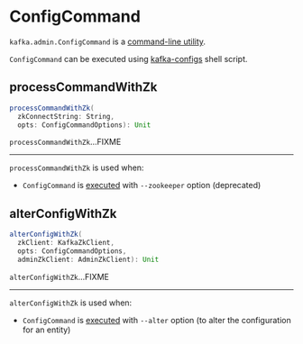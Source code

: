 # ConfigCommand

`kafka.admin.ConfigCommand` is a [command-line utility](#main).

`ConfigCommand` can be executed using [kafka-configs](index.md) shell script.

## <span id="processCommandWithZk"> processCommandWithZk

```scala
processCommandWithZk(
  zkConnectString: String,
  opts: ConfigCommandOptions): Unit
```

`processCommandWithZk`...FIXME

---

`processCommandWithZk` is used when:

* `ConfigCommand` is [executed](#main) with `--zookeeper` option (deprecated)

## <span id="alterConfigWithZk"> alterConfigWithZk

```scala
alterConfigWithZk(
  zkClient: KafkaZkClient,
  opts: ConfigCommandOptions,
  adminZkClient: AdminZkClient): Unit
```

`alterConfigWithZk`...FIXME

---

`alterConfigWithZk` is used when:

* `ConfigCommand` is [executed](#processCommandWithZk) with `--alter` option (to alter the configuration for an entity)
